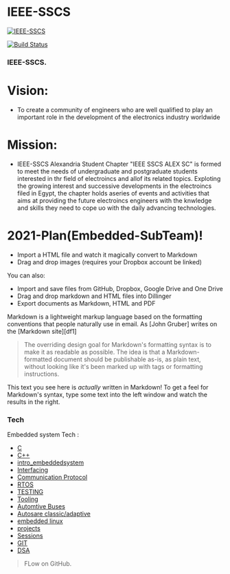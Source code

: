 # IEEE-SSCS

[![IEEE-SSCS](https://github.com/IEEE-SSCS/IEEE-SSCS-EmbeddedSubTeam-Plan2021/blob/main/IEEE.jpeg?raw=true)](https://sscs.ieee.org)

[![Build Status](https://travis-ci.org/joemccann/dillinger.svg?branch=master)](https://sscs.ieee.org)

### IEEE-SSCS.
# Vision:
*  To create a community of engineers who are well qualified to play an important     role in the development of the electronics industry worldwide 
# Mission:
* IEEE-SSCS Alexandria Student Chapter "IEEE SSCS ALEX SC" is formed to meet the needs of undergraduate and postgraduate students interested in thr field of electroincs and allof its related topics. Exploting the growing interest and successive developments in the electroincs filed in Egypt, the chapter holds aseries of events and activities that aims at providing the future electroincs engineers with the knwledge and skills they need to cope uo with the daily advancing technologies.

# 2021-Plan(Embedded-SubTeam)!

  - Import a HTML file and watch it magically convert to Markdown
  - Drag and drop images (requires your Dropbox account be linked)


You can also:
  - Import and save files from GitHub, Dropbox, Google Drive and One Drive
  - Drag and drop markdown and HTML files into Dillinger
  - Export documents as Markdown, HTML and PDF

Markdown is a lightweight markup language based on the formatting conventions that people naturally use in email.  As [John Gruber] writes on the [Markdown site][df1]

> The overriding design goal for Markdown's
> formatting syntax is to make it as readable
> as possible. The idea is that a
> Markdown-formatted document should be
> publishable as-is, as plain text, without
> looking like it's been marked up with tags
> or formatting instructions.

This text you see here is *actually* written in Markdown! To get a feel for Markdown's syntax, type some text into the left window and watch the results in the right.

### Tech

Embedded system Tech :
* [C](https://www.youtube.com/playlist?list=PLBlnK6fEyqRhX6r2uhhlubuF5QextdCSM)
* [C++](https://www.learncpp.com)
* [intro_embeddedsystem]() 
* [Interfacing]()
* [Communication Protocol]()
* [RTOS]()
* [TESTING]()
* [Tooling]()
* [Automtive Buses]()
* [Autosare classic/adaptive](https://www.youtube.com/channel/UCOG-qluwZnKIzDicdc0R_Rg)
* [embedded linux]()
* [projects]()
* [Sessions]()
* [GIT](https://www.udemy.com/course/git-and-github-crash-course-creating-a-repository-from-scratch/)
* [DSA](https://www.youtube.com/playlist?list=PLoK2Lr1miEm-5zCzKE8siQezj9rvQlnca)
> FLow on GitHub.

